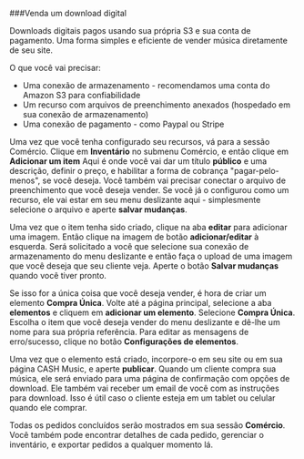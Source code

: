 ###Venda um download digital

Downloads digitais pagos usando sua própria S3 e sua conta de pagamento. Uma forma simples e eficiente de vender música diretamente de seu site.

O que você vai precisar:  

- Uma conexão de armazenamento - recomendamos uma conta do Amazon S3 para confiabilidade
- Um recurso com arquivos de preenchimento anexados (hospedado em sua conexão de armazenamento)
- Uma conexão de pagamento - como Paypal ou Stripe

Uma vez que você tenha configurado seu recursos, vá para a sessão Comércio. Clique em **Inventário** no submenu Comércio, e então clique em **Adicionar um item** Aqui é onde você vai dar um título **público** e uma descrição, definir o preço, e habilitar a forma de cobrança "pagar-pelo-menos", se você deseja. Você também vai precisar conectar o arquivo de preenchimento que você deseja vender. Se você já o configurou como um recurso, ele vai estar em seu menu deslizante aqui - simplesmente selecione o arquivo e aperte **salvar mudanças**.

Uma vez que o item tenha sido criado, clique na aba **editar** para adicionar uma imagem. Então clique na imagem de botão **adicionar/editar** à esquerda. Será solicitado a você que selecione sua conexão de armazenamento do menu deslizante e então faça o upload de uma imagem que você deseja que seu cliente veja. Aperte o botão **Salvar mudanças** quando você tiver pronto.

Se isso for a única coisa que você deseja vender, é hora de criar um elemento **Compra Única**. Volte até a página principal, selecione a aba **elementos** e cliquem em **adicionar um elemento**. Selecione **Compra Única**. Escolha o item que você deseja vender do menu deslizante e dê-lhe um nome para sua própria referência. Para editar as mensagens de erro/sucesso, clique no botão **Configurações de elementos**.

Uma vez que o elemento está criado, incorpore-o em seu site ou em sua página CASH Music, e aperte **publicar**.
Quando um cliente compra sua música, ele será enviado para uma página de confirmação com opções de download. Ele também vai receber um email de você com as instruções para download. Isso é útil caso o cliente esteja em um tablet ou celular quando ele comprar.

Todas os pedidos concluídos serão mostrados em sua sessão **Comércio**. Você também pode encontrar detalhes de cada pedido, gerenciar o inventário, e exportar pedidos a qualquer momento lá. 

